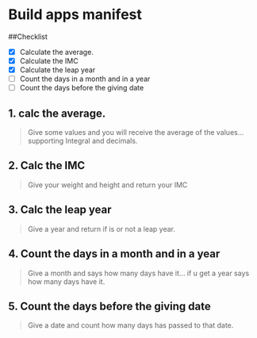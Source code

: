 # Build apps manifest

##Checklist
-[x] Calculate the average.
-[x] Calculate the IMC 
-[x] Calculate the leap year 
-[ ] Count the days in a month and in a year
-[ ] Count the days before the giving date

## 1. calc the average.
> Give some values and you will receive the average of the values... supporting Integral and decimals.

## 2. Calc the IMC 
> Give your weight and height and return your IMC

## 3. Calc the leap year
> Give a year and return if is or not a leap year.

## 4. Count the days in a month and in a year
> Give a month and says how many days have it... if u get a year says how many days have it.

## 5. Count the days before the giving date
> Give a date and count how many days has passed to that date.
